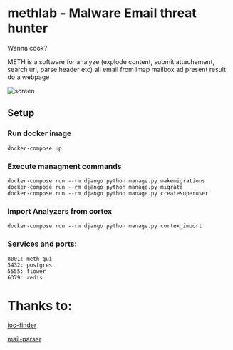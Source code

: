 # methlab - Malware Email threat hunter
Wanna cook?


METH is a software for analyze (explode content, submit attachement, search url, parse header etc) all email from imap mailbox ad present result do a webpage

![screen](https://user-images.githubusercontent.com/10747900/110641722-9d690780-81b2-11eb-80f4-7b5e36e55957.jpg)



## Setup

### Run docker image
```
docker-compose up
```

### Execute managment commands
```
docker-compose run --rm django python manage.py makemigrations
docker-compose run --rm django python manage.py migrate
docker-compose run --rm django python manage.py createsuperuser
```

### Import Analyzers from cortex
```
docker-compose run --rm django python manage.py cortex_import
```

### Services and ports:
```
8001: meth gui
5432: postgres 
5555: flower
6379: redis
```


# Thanks to:
[ioc-finder](https://github.com/fhightower/ioc-finder)

[mail-parser](https://github.com/SpamScope/mail-parser)

